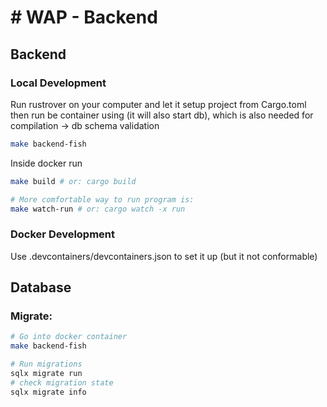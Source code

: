 # # WAP - Backend

## Backend

### Local Development

Run rustrover on your computer and let it setup project from Cargo.toml
then run be container using (it will also start db), which is also needed for compilation -> db schema validation

```bash
make backend-fish
```

Inside docker run

```bash
make build # or: cargo build

# More comfortable way to run program is:
make watch-run # or: cargo watch -x run
```

### Docker Development

Use .devcontainers/devcontainers.json to set it up (but it not conformable)

## Database

### Migrate:

```bash
# Go into docker container
make backend-fish

# Run migrations
sqlx migrate run
# check migration state
sqlx migrate info
```
